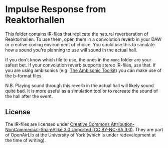 # Impulse Response from Reaktorhallen

This folder contains IR-files that replicate the natural reverberation of Reaktorhallen. To use them, open them in a convolution reverb in your DAW or creative coding environment of choice. You could use this to simulate how a sound you're planning to use will sound in the actual hall.

If you don't know which file to use, the ones in the `mono` folder are your safest bet. If your convolution reverb supports stereo IR-files, use that. If you are using ambisonics (e.g. [The Ambisonic Toolkit](http://www.ambisonictoolkit.net/)) you can make use of the b-format files.

N.B. Playing sound through this reverb in the actual hall will likely sound quite bad. It is more useful as a simulation tool or to recreate the sound of the hall after the event.

## License

The IR-files are licensed under [Creative Commons Attribution-NonCommercial-ShareAlike 3.0 Unported (CC BY-NC-SA 3.0)](https://creativecommons.org/licenses/by-nc-sa/3.0/). They are part of OpenAirLib at the University of York (which is under redevelopment at the time of writing).